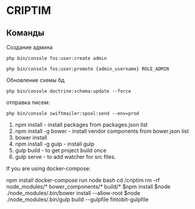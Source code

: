 CRIPTIM
========================

Команды
--------------
Создание админа
 
`php bin/console fos:user:create admin`

`php bin/console fos:user:promote {admin_username} ROLE_ADMIN`

Обновление схемы бд

`php bin/console doctrine:schema:update --force`

отправка писем:

`php bin/console swiftmailer:spool:send --env=prod`

1. npm install - install packages from packages.json list
2. npm install -g bower - install vendor components from bower.json list
3. bower install
4. npm install -g gulp - install gulp
5. gulp build - to get project build once
6. gulp serve - to add watcher for src files.


If you are using docker-compose:


npm install
docker-compose run node bash
cd /criptim
rm -rf node_modules/* bower_components/* build/*
$npm install
$node ./node_modules/.bin/bower install --allow-root 
$node ./node_modules/.bin/gulp build --gulpfile fintobit-gulpfile
